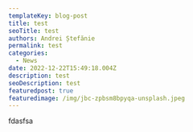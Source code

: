 ```yaml
---
templateKey: blog-post
title: test
seoTitle: test
authors: Andrei Ștefănie
permalink: test
categories:
  - News
date: 2022-12-22T15:49:18.004Z
description: test
seoDescription: test
featuredpost: true
featuredimage: /img/jbc-zpbsm8bpyqa-unsplash.jpeg
---
```

f﻿dasfsa